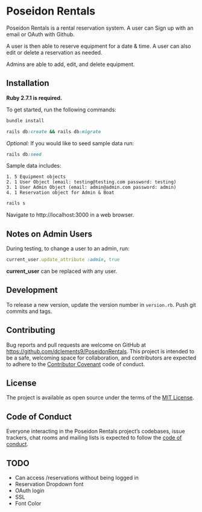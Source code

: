 # Poseidon Rentals

Poseidon Rentals is a rental reservation system. A user can Sign up with an email or OAuth with Github. 

A user is then able to reserve equipment for a date & time. A user can also edit or delete a reservation as needed.

Admins are able to add, edit, and delete equipment.

## Installation
**Ruby 2.7.1 is required.**

To get started, run the following commands:
```ruby
bundle install
```
```ruby
rails db:create && rails db:migrate
```
_Optional:_ 
    If you would like to seed sample data run:
```ruby
rails db:seed
```
Sample data includes:

    1. 5 Equipment objects
    2. 1 User Object (email: testing@testing.com password: testing)
    3. 1 User Admin Object (email: admin@admin.com password: admin)
    4. 1 Reservation object for Admin & Boat
<!-- ```ruby
thin start --ssl
``` -->

```ruby
rails s
```

Navigate to http://localhost:3000 in a web browser.

## Notes on Admin Users

During testing, to change a user to an admin, run:

```ruby
current_user.update_attribute :admin, true
```
**current_user** can be replaced with any user.

## Development

To release a new version, update the version number in `version.rb`. Push git commits and tags.

## Contributing

Bug reports and pull requests are welcome on GitHub at https://github.com/dclements9/PoseidonRentals. This project is intended to be a safe, welcoming space for collaboration, and contributors are expected to adhere to the [Contributor Covenant](http://contributor-covenant.org) code of conduct.

## License

The project is available as open source under the terms of the [MIT License](https://opensource.org/licenses/MIT).

## Code of Conduct

Everyone interacting in the Poseidon Rentals project’s codebases, issue trackers, chat rooms and mailing lists is expected to follow the [code of conduct](https://github.com/dclements9/PoseidonRentals/blob/master/CODE_OF_CONDUCT.md).

## TODO

- Can access /reservations without being logged in
- Reservation Dropdown font
- OAuth login
- SSL
- Font Color